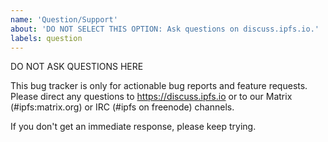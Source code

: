 ```yaml
---
name: 'Question/Support'
about: 'DO NOT SELECT THIS OPTION: Ask questions on discuss.ipfs.io.'
labels: question
---
```


DO NOT ASK QUESTIONS HERE

This bug tracker is only for actionable bug reports and feature requests. Please direct any questions to https://discuss.ipfs.io or to our Matrix (#ipfs:matrix.org) or IRC (#ipfs on freenode) channels.

If you don't get an immediate response, please keep trying.
